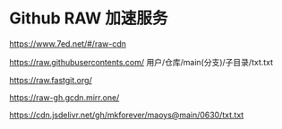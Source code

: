 # Github RAW 加速服务
https://www.7ed.net/#/raw-cdn

https://raw.githubusercontents.com/ 用户/仓库/main(分支)/子目录/txt.txt

https://raw.fastgit.org/

https://raw-gh.gcdn.mirr.one/

https://cdn.jsdelivr.net/gh/mkforever/maoys@main/0630/txt.txt
